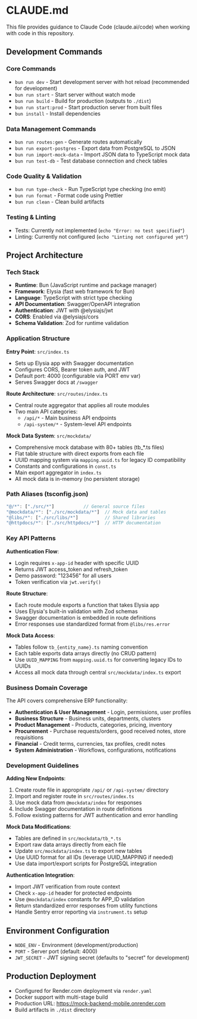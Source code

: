 # CLAUDE.md

This file provides guidance to Claude Code (claude.ai/code) when working with code in this repository.

## Development Commands

### Core Commands
- `bun run dev` - Start development server with hot reload (recommended for development)
- `bun run start` - Start server without watch mode
- `bun run build` - Build for production (outputs to `./dist`)
- `bun run start:prod` - Start production server from built files
- `bun install` - Install dependencies

### Data Management Commands
- `bun run routes:gen` - Generate routes automatically
- `bun run export-postgres` - Export data from PostgreSQL to JSON
- `bun run import-mock-data` - Import JSON data to TypeScript mock data
- `bun run test-db` - Test database connection and check tables

### Code Quality & Validation
- `bun run type-check` - Run TypeScript type checking (no emit)
- `bun run format` - Format code using Prettier
- `bun run clean` - Clean build artifacts

### Testing & Linting
- Tests: Currently not implemented (`echo "Error: no test specified"`)
- Linting: Currently not configured (`echo "Linting not configured yet"`)

## Project Architecture

### Tech Stack
- **Runtime**: Bun (JavaScript runtime and package manager)
- **Framework**: Elysia (fast web framework for Bun)
- **Language**: TypeScript with strict type checking
- **API Documentation**: Swagger/OpenAPI integration
- **Authentication**: JWT with @elysiajs/jwt
- **CORS**: Enabled via @elysiajs/cors
- **Schema Validation**: Zod for runtime validation

### Application Structure

**Entry Point**: `src/index.ts`
- Sets up Elysia app with Swagger documentation
- Configures CORS, Bearer token auth, and JWT
- Default port: 4000 (configurable via PORT env var)
- Serves Swagger docs at `/swagger`

**Route Architecture**: `src/routes/index.ts`
- Central route aggregator that applies all route modules
- Two main API categories:
  - `/api/*` - Main business API endpoints
  - `/api-system/*` - System-level API endpoints

**Mock Data System**: `src/mockdata/`
- Comprehensive mock database with 80+ tables (tb_*.ts files)
- Flat table structure with direct exports from each file
- UUID mapping system via `mapping.uuid.ts` for legacy ID compatibility  
- Constants and configurations in `const.ts`
- Main export aggregator in `index.ts`
- All mock data is in-memory (no persistent storage)

### Path Aliases (tsconfig.json)
```typescript
"@/*": ["./src/*"]           // General source files
"@mockdata/*": ["./src/mockdata/*"]  // Mock data and tables
"@libs/*": ["./src/libs/*"]          // Shared libraries
"@httpdocs/*": ["./src/httpdocs/*"]  // HTTP documentation
```

### Key API Patterns

**Authentication Flow**:
- Login requires `x-app-id` header with specific UUID
- Returns JWT access_token and refresh_token
- Demo password: "123456" for all users
- Token verification via `jwt.verify()`

**Route Structure**:
- Each route module exports a function that takes Elysia app
- Uses Elysia's built-in validation with Zod schemas
- Swagger documentation is embedded in route definitions
- Error responses use standardized format from `@libs/res.error`

**Mock Data Access**:
- Tables follow `tb_{entity_name}.ts` naming convention
- Each table exports data arrays directly (no CRUD pattern)
- Use `UUID_MAPPING` from `mapping.uuid.ts` for converting legacy IDs to UUIDs
- Access all mock data through central `src/mockdata/index.ts` export

### Business Domain Coverage
The API covers comprehensive ERP functionality:
- **Authentication & User Management** - Login, permissions, user profiles
- **Business Structure** - Business units, departments, clusters
- **Product Management** - Products, categories, pricing, inventory
- **Procurement** - Purchase requests/orders, good received notes, store requisitions
- **Financial** - Credit terms, currencies, tax profiles, credit notes
- **System Administration** - Workflows, configurations, notifications

### Development Guidelines

**Adding New Endpoints**:
1. Create route file in appropriate `/api/` or `/api-system/` directory
2. Import and register route in `src/routes/index.ts`
3. Use mock data from `@mockdata/index` for responses
4. Include Swagger documentation in route definitions
5. Follow existing patterns for JWT authentication and error handling

**Mock Data Modifications**:
- Tables are defined in `src/mockdata/tb_*.ts`
- Export raw data arrays directly from each file
- Update `src/mockdata/index.ts` to export new tables
- Use UUID format for all IDs (leverage UUID_MAPPING if needed)
- Use data import/export scripts for PostgreSQL integration

**Authentication Integration**:
- Import JWT verification from route context
- Check `x-app-id` header for protected endpoints
- Use `@mockdata/index` constants for APP_ID validation
- Return standardized error responses from utility functions
- Handle Sentry error reporting via `instrument.ts` setup

## Environment Configuration

- `NODE_ENV` - Environment (development/production)
- `PORT` - Server port (default: 4000)
- `JWT_SECRET` - JWT signing secret (defaults to "secret" for development)

## Production Deployment

- Configured for Render.com deployment via `render.yaml`
- Docker support with multi-stage build
- Production URL: https://mock-backend-mobile.onrender.com
- Build artifacts in `./dist` directory